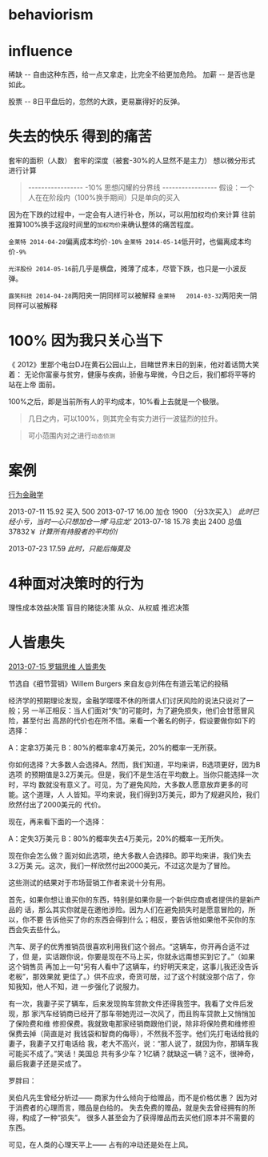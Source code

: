 # behaviorism

# influence

  稀缺 -- 自由这种东西，给一点又拿走，比完全不给更加危险。
  加薪 -- 是否也是如此。

  股票 -- 8日平盘后的，忽然的大跌，更易赢得好的反弹。

# 失去的快乐 得到的痛苦

  套牢的面积（人数） 套牢的深度（被套-30%的人显然不是主力）
  想以微分形式进行计算

  > -----------------  -10% 思想闪耀的分界线  -----------------
  > 假设：一个人在在阶段内（100%换手期间）只是单向的买入

  因为在下跌的过程中，一定会有人进行补仓，所以，可以用加权均价来计算
  往前推算100%换手这段时间里的`加权均价`来确认整体的痛苦程度。

  `金莱特 2014-04-28`偏离成本均价`-10%`
  `金莱特 2014-05-14`低开时，也偏离成本均价`-9%`

  `光洋股份 2014-05-16`前几乎是横盘，摊薄了成本，尽管下跌，也只是一小波反弹。

  `露笑科技 2014-04-28`两阳夹一阴同样可以被解释 
  `金莱特   2014-03-32`两阳夹一阴同样可以被解释 

# 100% 因为我只关心当下

  《 2012》里那个电台DJ在黄石公园山上，目睹世界末日的到来，他对着话筒大笑着：
  无论你富豪与贫穷，健康与疾病，骄傲与卑微，今日之后，我们都将平等的站在上帝
  面前。

  100%之后，即是当前所有人的平均成本，10%看上去就是一个极限。

  > 几日之内，可以100%，则其完全有实力进行一波猛烈的拉升。

  > 可小范围内对之进行`动态侦测`

# 案例

  [行为金融学](http://netclass.csu.edu.cn/jpkc2010/xwjrx/a/neirong/jxja/2010/0314/32.html)

  2013-07-11
      15.92 买入 500
  2013-07-17
      16.00 加仓 1900 （分3次买入）   *此时已经小亏，当时一心只想加仓一博'马应龙'*
  2013-07-18
      15.78 卖出 2400  总值 37832￥   *计算所有持股者的平均价*/

  2013-07-23
      17.59                           *此时，只能后悔莫及*

# 4种面对决策时的行为

  理性成本效益决策
  盲目的赌徒决策
  从众、从权威
  推迟决策


# 人皆患失

  [2013-07-15 罗辑思维 人皆患失](http://chuansong.me/n/119663)

  节选自《细节营销》Willem Burgers
  来自友@刘伟在有道云笔记的投稿

  经济学的预期理论发现，金融学喋喋不休的所谓人们讨厌风险的说法只说对了一般；另
  一半正相反：当人们面对“失”的可能时，为了避免损失，他们会甘愿冒风险，甚至付出
  高昂的代价也在所不惜。来看一个著名的例子，假设要做你如下的选择：

  A：定拿3万美元
  B：80%的概率拿4万美元，20%的概率一无所获。

  你如何选择？大多数人会选择A。然而，我们知道，平均来讲，B选项更好，因为B选项
  的预期值是3.2万美元。但是，我们不是生活在平均数上。当你只能选择一次时，平均
  数就没有意义了。可见，为了避免风险，大多数人愿意放弃更多的可能。这个道理，人
  人皆知。平均来说，我们得到3万美元，即为了规避风险，我们欣然付出了2000美元的
  代价。


  现在，再来看下面的一个选择：

  A：定失3万美元
  B：80%的概率失去4万美元，20%的概率一无所失。

  现在你会怎么做？面对如此选项，绝大多数人会选择B。即平均来讲，我们失去3.2万美
  元。这次，我们一样欣然付出2000美元，不过这次是为了冒险。


  这些测试的结果对于市场营销工作者来说十分有用。

  首先，如果你想让谁买你的东西，特别是如果你是一个新供应商或者提供的是新产品的
  话，那么其实你就是在邀他涉险。因为人们在避免损失时是愿意冒险的，所以，你不要
  告诉他买了你的东西会得到什么；相反，要告诉他如果他不买你的东西会失去些什么。

  汽车、房子的优秀推销员很喜欢利用我们这个弱点。“这辆车，你开再合适不过了，但
  是，实话跟你说，你要是现在不马上买，你就永远甭想买到它了。”（如果这个销售员
  再加上一句“另有人看中了这辆车，约好明天来定，这事儿我还没告诉老板”，那效果就
  更佳了。）供不应求，奇货可居，过了这个村就没那个店了，你知我知，他人不知，进
  一步强化了说服力。

  有一次，我妻子买了辆车，后来发现购车贷款文件还得我签字。我看了文件后发现，那
  家汽车经销商已经开了那车带她兜过一次风了，而且购车贷款上又悄悄加了保险费和维
  修担保费。我就致电那家经销商跟他们说，除非将保险费和维修担保费去掉（简直是对
  我钱袋和智商的侮辱），不然我不签字。他们先打电话给我的妻子，我妻子又打电话给
  我，老大不高兴，说：“那人说了，就因为你，那辆车我可能买不成了。”笑话！美国总
  共有多少车？1亿辆？就缺这一辆？这不，很神奇，最后我妻子还是买成了。


  罗胖曰：

  吴伯凡先生曾经分析过——
      商家为什么倾向于给赠品，而不是价格优惠？
      因为对于消费者的心理而言，赠品是白给的。
      失去免费的赠品，就是失去曾经拥有的所得，构成了一种“损失”。
      很多人甚至会为了获得赠品而去买他们原本并不需要的东西。

  可见，在人类的心理天平上—— 占有的冲动还是处在上风。

